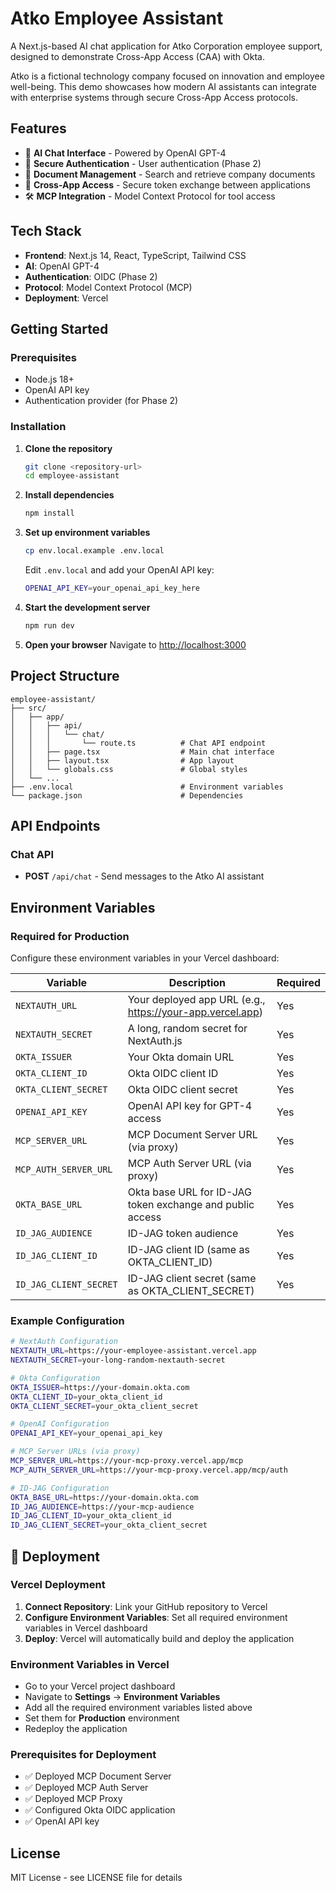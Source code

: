 # Atko Employee Assistant

A Next.js-based AI chat application for Atko Corporation employee support, designed to demonstrate Cross-App Access (CAA) with Okta.

Atko is a fictional technology company focused on innovation and employee well-being. This demo showcases how modern AI assistants can integrate with enterprise systems through secure Cross-App Access protocols.

## Features

- 🤖 **AI Chat Interface** - Powered by OpenAI GPT-4
- 🔐 **Secure Authentication** - User authentication (Phase 2)
- 📄 **Document Management** - Search and retrieve company documents 
- 🔗 **Cross-App Access** - Secure token exchange between applications 
- 🛠️ **MCP Integration** - Model Context Protocol for tool access 

## Tech Stack

- **Frontend**: Next.js 14, React, TypeScript, Tailwind CSS
- **AI**: OpenAI GPT-4
- **Authentication**: OIDC (Phase 2)
- **Protocol**: Model Context Protocol (MCP)
- **Deployment**: Vercel

## Getting Started

### Prerequisites

- Node.js 18+ 
- OpenAI API key
- Authentication provider (for Phase 2)

### Installation

1. **Clone the repository**
   ```bash
   git clone <repository-url>
   cd employee-assistant
   ```

2. **Install dependencies**
   ```bash
   npm install
   ```

3. **Set up environment variables**
   ```bash
   cp env.local.example .env.local
   ```
   
   Edit `.env.local` and add your OpenAI API key:
   ```bash
   OPENAI_API_KEY=your_openai_api_key_here
   ```

4. **Start the development server**
   ```bash
   npm run dev
   ```

5. **Open your browser**
   Navigate to [http://localhost:3000](http://localhost:3000)

## Project Structure

```
employee-assistant/
├── src/
│   ├── app/
│   │   ├── api/
│   │   │   └── chat/
│   │   │       └── route.ts          # Chat API endpoint
│   │   ├── page.tsx                  # Main chat interface
│   │   ├── layout.tsx                # App layout
│   │   └── globals.css               # Global styles
│   └── ...
├── .env.local                        # Environment variables
└── package.json                      # Dependencies
```


## API Endpoints

### Chat API
- **POST** `/api/chat` - Send messages to the Atko AI assistant

## Environment Variables

### Required for Production
Configure these environment variables in your Vercel dashboard:

| Variable | Description | Required |
|----------|-------------|----------|
| `NEXTAUTH_URL` | Your deployed app URL (e.g., https://your-app.vercel.app) | Yes |
| `NEXTAUTH_SECRET` | A long, random secret for NextAuth.js | Yes |
| `OKTA_ISSUER` | Your Okta domain URL | Yes |
| `OKTA_CLIENT_ID` | Okta OIDC client ID | Yes |
| `OKTA_CLIENT_SECRET` | Okta OIDC client secret | Yes |
| `OPENAI_API_KEY` | OpenAI API key for GPT-4 access | Yes |
| `MCP_SERVER_URL` | MCP Document Server URL (via proxy) | Yes |
| `MCP_AUTH_SERVER_URL` | MCP Auth Server URL (via proxy) | Yes |
| `OKTA_BASE_URL` | Okta base URL for ID-JAG token exchange and public access | Yes |
| `ID_JAG_AUDIENCE` | ID-JAG token audience | Yes |
| `ID_JAG_CLIENT_ID` | ID-JAG client ID (same as OKTA_CLIENT_ID) | Yes |
| `ID_JAG_CLIENT_SECRET` | ID-JAG client secret (same as OKTA_CLIENT_SECRET) | Yes |

### Example Configuration
```bash
# NextAuth Configuration
NEXTAUTH_URL=https://your-employee-assistant.vercel.app
NEXTAUTH_SECRET=your-long-random-nextauth-secret

# Okta Configuration
OKTA_ISSUER=https://your-domain.okta.com
OKTA_CLIENT_ID=your_okta_client_id
OKTA_CLIENT_SECRET=your_okta_client_secret

# OpenAI Configuration
OPENAI_API_KEY=your_openai_api_key

# MCP Server URLs (via proxy)
MCP_SERVER_URL=https://your-mcp-proxy.vercel.app/mcp
MCP_AUTH_SERVER_URL=https://your-mcp-proxy.vercel.app/mcp/auth

# ID-JAG Configuration
OKTA_BASE_URL=https://your-domain.okta.com
ID_JAG_AUDIENCE=https://your-mcp-audience
ID_JAG_CLIENT_ID=your_okta_client_id
ID_JAG_CLIENT_SECRET=your_okta_client_secret
```

## 🚀 Deployment

### Vercel Deployment
1. **Connect Repository**: Link your GitHub repository to Vercel
2. **Configure Environment Variables**: Set all required environment variables in Vercel dashboard
3. **Deploy**: Vercel will automatically build and deploy the application

### Environment Variables in Vercel
- Go to your Vercel project dashboard
- Navigate to **Settings** → **Environment Variables**
- Add all the required environment variables listed above
- Set them for **Production** environment
- Redeploy the application

### Prerequisites for Deployment
- ✅ Deployed MCP Document Server
- ✅ Deployed MCP Auth Server  
- ✅ Deployed MCP Proxy
- ✅ Configured Okta OIDC application
- ✅ OpenAI API key

## License

MIT License - see LICENSE file for details
